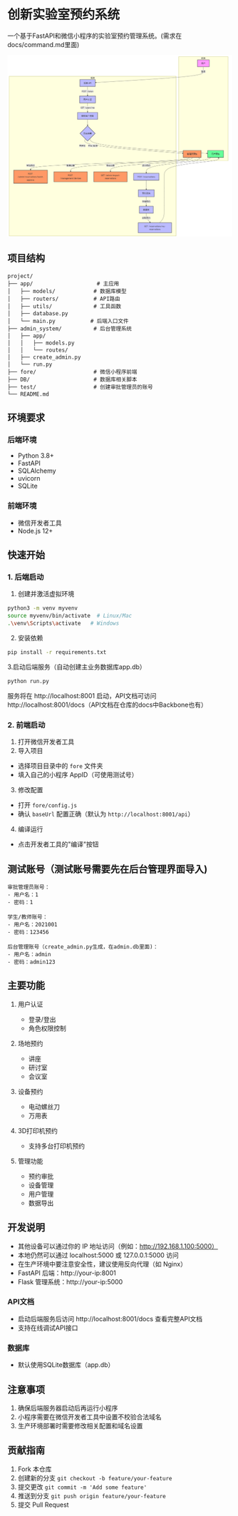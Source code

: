 # 创新实验室预约系统

一个基于FastAPI和微信小程序的实验室预约管理系统。(需求在docs/command.md里面)

![1739079874624](image/README/1739079874624.png)

## 项目结构

```
project/
├── app/                    # 主应用
│   ├── models/            # 数据库模型
│   ├── routers/           # API路由
│   ├── utils/             # 工具函数
│   ├── database.py
│   └── main.py           # 后端入口文件
├── admin_system/          # 后台管理系统
│   ├── app/
│   │   ├── models.py
│   │   └── routes/
│   ├── create_admin.py
│   └── run.py
├── fore/                  # 微信小程序前端
├── DB/                    # 数据库相关脚本
├── test/                  # 创建审批管理员的账号
└── README.md
```

## 环境要求

### 后端环境

- Python 3.8+
- FastAPI
- SQLAlchemy
- uvicorn
- SQLite

### 前端环境

- 微信开发者工具
- Node.js 12+

## 快速开始

### 1. 后端启动

1. 创建并激活虚拟环境

```bash
python3 -m venv myvenv
source myvenv/bin/activate  # Linux/Mac
.\venv\Scripts\activate   # Windows
```

2. 安装依赖

```bash
pip install -r requirements.txt
```

   3.启动后端服务（自动创建主业务数据库app.db）

```bash
python run.py
```

服务将在 http://localhost:8001 启动，API文档可访问 http://localhost:8001/docs（API文档在仓库的docs中Backbone也有）

### 2. 前端启动

1. 打开微信开发者工具
2. 导入项目

- 选择项目目录中的 `fore` 文件夹
- 填入自己的小程序 AppID（可使用测试号）

3. 修改配置

- 打开 `fore/config.js`
- 确认 `baseUrl` 配置正确（默认为 `http://localhost:8001/api`）

4. 编译运行

- 点击开发者工具的"编译"按钮

## 测试账号（测试账号需要先在后台管理界面导入)

```
审批管理员账号：
- 用户名：1
- 密码：1

学生/教师账号：
- 用户名：2021001
- 密码：123456

后台管理账号（create_admin.py生成，在admin.db里面)：
- 用户名：admin
- 密码：admin123
```

## 主要功能

1. 用户认证

   - 登录/登出
   - 角色权限控制
2. 场地预约

   - 讲座
   - 研讨室
   - 会议室
3. 设备预约

   - 电动螺丝刀
   - 万用表
4. 3D打印机预约

   - 支持多台打印机预约
5. 管理功能

   - 预约审批
   - 设备管理
   - 用户管理
   - 数据导出

## 开发说明

* 其他设备可以通过你的 IP 地址访问（例如：http://192.168.1.100:5000）
* 本地仍然可以通过 localhost:5000 或 127.0.0.1:5000 访问
* 在生产环境中要注意安全性，建议使用反向代理（如 Nginx）
* FastAPI 后端：http://your-ip:8001
* Flask 管理系统：http://your-ip:5000

### API文档

- 启动后端服务后访问 http://localhost:8001/docs 查看完整API文档
- 支持在线调试API接口

### 数据库

- 默认使用SQLite数据库（app.db）

## 注意事项

1. 确保后端服务器启动后再运行小程序
2. 小程序需要在微信开发者工具中设置不校验合法域名
3. 生产环境部署时需要修改相关配置和域名设置

## 贡献指南

1. Fork 本仓库
2. 创建新的分支 `git checkout -b feature/your-feature`
3. 提交更改 `git commit -m 'Add some feature'`
4. 推送到分支 `git push origin feature/your-feature`
5. 提交 Pull Request
